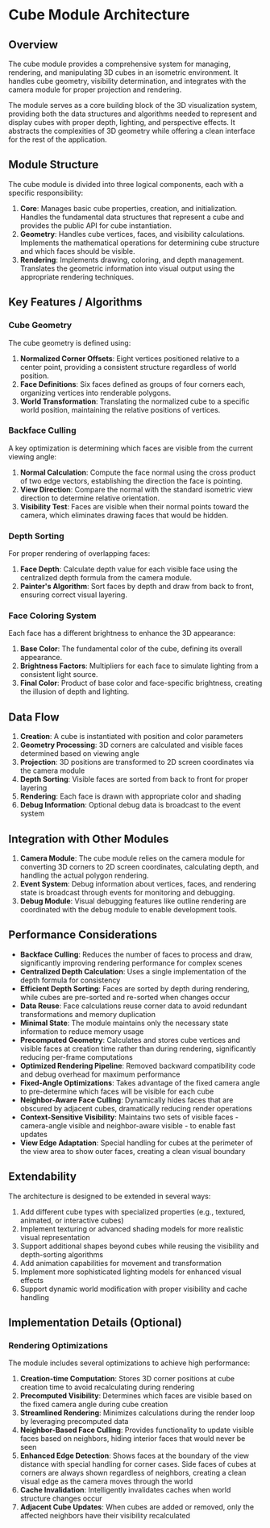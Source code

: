 # Cube Module Architecture

## Overview

The cube module provides a comprehensive system for managing, rendering, and manipulating 3D cubes in an isometric environment. It handles cube geometry, visibility determination, and integrates with the camera module for proper projection and rendering.

The module serves as a core building block of the 3D visualization system, providing both the data structures and algorithms needed to represent and display cubes with proper depth, lighting, and perspective effects. It abstracts the complexities of 3D geometry while offering a clean interface for the rest of the application.

## Module Structure

The cube module is divided into three logical components, each with a specific responsibility:

1. **Core**: Manages basic cube properties, creation, and initialization. Handles the fundamental data structures that represent a cube and provides the public API for cube instantiation.
2. **Geometry**: Handles cube vertices, faces, and visibility calculations. Implements the mathematical operations for determining cube structure and which faces should be visible.
3. **Rendering**: Implements drawing, coloring, and depth management. Translates the geometric information into visual output using the appropriate rendering techniques.

## Key Features / Algorithms

### Cube Geometry
The cube geometry is defined using:

1. **Normalized Corner Offsets**: Eight vertices positioned relative to a center point, providing a consistent structure regardless of world position.
2. **Face Definitions**: Six faces defined as groups of four corners each, organizing vertices into renderable polygons.
3. **World Transformation**: Translating the normalized cube to a specific world position, maintaining the relative positions of vertices.

### Backface Culling
A key optimization is determining which faces are visible from the current viewing angle:

1. **Normal Calculation**: Compute the face normal using the cross product of two edge vectors, establishing the direction the face is pointing.
2. **View Direction**: Compare the normal with the standard isometric view direction to determine relative orientation.
3. **Visibility Test**: Faces are visible when their normal points toward the camera, which eliminates drawing faces that would be hidden.

### Depth Sorting
For proper rendering of overlapping faces:

1. **Face Depth**: Calculate depth value for each visible face using the centralized depth formula from the camera module.
2. **Painter's Algorithm**: Sort faces by depth and draw from back to front, ensuring correct visual layering.

### Face Coloring System
Each face has a different brightness to enhance the 3D appearance:

1. **Base Color**: The fundamental color of the cube, defining its overall appearance.
2. **Brightness Factors**: Multipliers for each face to simulate lighting from a consistent light source.
3. **Final Color**: Product of base color and face-specific brightness, creating the illusion of depth and lighting.

## Data Flow

1. **Creation**: A cube is instantiated with position and color parameters
2. **Geometry Processing**: 3D corners are calculated and visible faces determined based on viewing angle
3. **Projection**: 3D positions are transformed to 2D screen coordinates via the camera module
4. **Depth Sorting**: Visible faces are sorted from back to front for proper layering
5. **Rendering**: Each face is drawn with appropriate color and shading
6. **Debug Information**: Optional debug data is broadcast to the event system

## Integration with Other Modules

1. **Camera Module**: The cube module relies on the camera module for converting 3D corners to 2D screen coordinates, calculating depth, and handling the actual polygon rendering.
2. **Event System**: Debug information about vertices, faces, and rendering state is broadcast through events for monitoring and debugging.
3. **Debug Module**: Visual debugging features like outline rendering are coordinated with the debug module to enable development tools.

## Performance Considerations

- **Backface Culling**: Reduces the number of faces to process and draw, significantly improving rendering performance for complex scenes
- **Centralized Depth Calculation**: Uses a single implementation of the depth formula for consistency
- **Efficient Depth Sorting**: Faces are sorted by depth during rendering, while cubes are pre-sorted and re-sorted when changes occur
- **Data Reuse**: Face calculations reuse corner data to avoid redundant transformations and memory duplication
- **Minimal State**: The module maintains only the necessary state information to reduce memory usage
- **Precomputed Geometry**: Calculates and stores cube vertices and visible faces at creation time rather than during rendering, significantly reducing per-frame computations
- **Optimized Rendering Pipeline**: Removed backward compatibility code and debug overhead for maximum performance
- **Fixed-Angle Optimizations**: Takes advantage of the fixed camera angle to pre-determine which faces will be visible for each cube
- **Neighbor-Aware Face Culling**: Dynamically hides faces that are obscured by adjacent cubes, dramatically reducing render operations
- **Context-Sensitive Visibility**: Maintains two sets of visible faces - camera-angle visible and neighbor-aware visible - to enable fast updates
- **View Edge Adaptation**: Special handling for cubes at the perimeter of the view area to show outer faces, creating a clean visual boundary

## Extendability

The architecture is designed to be extended in several ways:

1. Add different cube types with specialized properties (e.g., textured, animated, or interactive cubes)
2. Implement texturing or advanced shading models for more realistic visual representation
3. Support additional shapes beyond cubes while reusing the visibility and depth-sorting algorithms
4. Add animation capabilities for movement and transformation
5. Implement more sophisticated lighting models for enhanced visual effects
6. Support dynamic world modification with proper visibility and cache handling

## Implementation Details (Optional)

### Rendering Optimizations
The module includes several optimizations to achieve high performance:

1. **Creation-time Computation**: Stores 3D corner positions at cube creation time to avoid recalculating during rendering
2. **Precomputed Visibility**: Determines which faces are visible based on the fixed camera angle during cube creation
3. **Streamlined Rendering**: Minimizes calculations during the render loop by leveraging precomputed data
4. **Neighbor-Based Face Culling**: Provides functionality to update visible faces based on neighbors, hiding interior faces that would never be seen
5. **Enhanced Edge Detection**: Shows faces at the boundary of the view distance with special handling for corner cases. Side faces of cubes at corners are always shown regardless of neighbors, creating a clean visual edge as the camera moves through the world
6. **Cache Invalidation**: Intelligently invalidates caches when world structure changes occur
7. **Adjacent Cube Updates**: When cubes are added or removed, only the affected neighbors have their visibility recalculated
